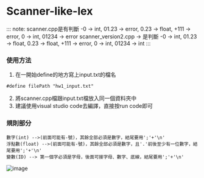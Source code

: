 # Scanner-like-lex
:::
note:
scanner.cpp是有判斷
-0 -> int, 01.23 -> error, 0.23 -> float, +111 -> error, 0 -> int, 01234 -> error
scanner_version2.cpp -> 是判斷
-0 -> int, 01.23 -> float, 0.23 -> float, +111 -> error, 0 -> int, 01234 -> int
:::
### 使用方法
1. 在一開始define的地方寫上input.txt的檔名
```cpp=
#define filePath "hw1_input.txt"
```
2. 將scanner.cpp檔跟input.txt檔放入同一個資料夾中
3. 建議使用visual studio code去編譯，直接按run code即可


### 規則部分
```
數字(int) -->(前面可能有-號)，其餘全部必須是數字，結尾要用';'+'\n'
浮點數(float) -->(前面可能有-號)，其餘全部必須是數字，且'.'前後至少有一位數字，結尾要用';'+'\n'
變數(ID) --> 第一個字必須是字母，後面可接字母、數字、底線，結尾要用';'+'\n'
```
![image](https://user-images.githubusercontent.com/92772248/197323595-75ca2902-ede1-4a7a-8511-27de45523c0f.png)

